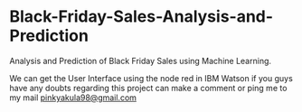 # Black-Friday-Sales-Analysis-and-Prediction
Analysis and Prediction of Black Friday Sales using  Machine Learning.

We can get the User Interface using the node red in IBM Watson if you guys have any doubts regarding this project can make a comment or ping me to my mail pinkyakula98@gmail.com
